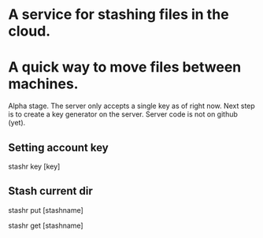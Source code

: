 # A service for stashing files in the cloud.  
# A quick way to move files between machines.

Alpha stage. The server only accepts a single key as of right now.  Next step is to create a key generator on the server.  Server code is not on github (yet).

## Setting account key 

stashr key [key]

## Stash current dir 

stashr put [stashname] 

stashr get [stashname]
